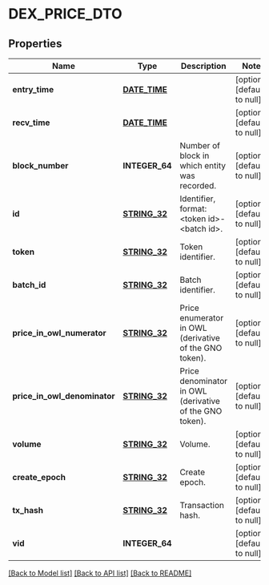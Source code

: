 # DEX_PRICE_DTO

## Properties
Name | Type | Description | Notes
------------ | ------------- | ------------- | -------------
**entry_time** | [**DATE_TIME**](DATE_TIME.md) |  | [optional] [default to null]
**recv_time** | [**DATE_TIME**](DATE_TIME.md) |  | [optional] [default to null]
**block_number** | **INTEGER_64** | Number of block in which entity was recorded. | [optional] [default to null]
**id** | [**STRING_32**](STRING_32.md) | Identifier, format: &lt;token id&gt;-&lt;batch id&gt;. | [optional] [default to null]
**token** | [**STRING_32**](STRING_32.md) | Token identifier. | [optional] [default to null]
**batch_id** | [**STRING_32**](STRING_32.md) | Batch identifier. | [optional] [default to null]
**price_in_owl_numerator** | [**STRING_32**](STRING_32.md) | Price enumerator in OWL (derivative of the GNO token). | [optional] [default to null]
**price_in_owl_denominator** | [**STRING_32**](STRING_32.md) | Price denominator in OWL (derivative of the GNO token). | [optional] [default to null]
**volume** | [**STRING_32**](STRING_32.md) | Volume. | [optional] [default to null]
**create_epoch** | [**STRING_32**](STRING_32.md) | Create epoch. | [optional] [default to null]
**tx_hash** | [**STRING_32**](STRING_32.md) | Transaction hash. | [optional] [default to null]
**vid** | **INTEGER_64** |  | [optional] [default to null]

[[Back to Model list]](../README.md#documentation-for-models) [[Back to API list]](../README.md#documentation-for-api-endpoints) [[Back to README]](../README.md)


